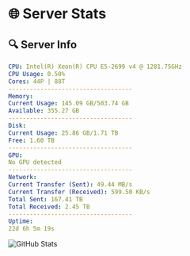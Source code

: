 # 🌐 Server Stats
## 🔍 Server Info
```yaml
CPU: Intel(R) Xeon(R) CPU E5-2699 v4 @ 1281.75GHz
CPU Usage: 0.50%
Cores: 44P | 88T
-----------------------------------
Memory:
Current Usage: 145.09 GB/503.74 GB
Available: 355.27 GB
-----------------------------------
Disk:
Current Usage: 25.86 GB/1.71 TB
Free: 1.60 TB
-----------------------------------
GPU:
No GPU detected
-----------------------------------
Network:
Current Transfer (Sent): 49.44 MB/s
Current Transfer (Received): 599.50 KB/s
Total Sent: 167.41 TB
Total Received: 2.45 TB
-----------------------------------
Uptime:
22d 6h 5m 19s
```
![GitHub Stats](https://img.shields.io/badge/Updated-2025-03-02_04:48:37-blue)